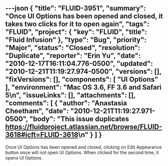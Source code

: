 ---json
{
  "title": "FLUID-3951",
  "summary": "Once UI Options has been opened and closed, it takes two clicks for it to open again",
  "tags": "FLUID",
  "project": {
    "key": "FLUID",
    "title": "Fluid Infusion"
  },
  "type": "Bug",
  "priority": "Major",
  "status": "Closed",
  "resolution": "Duplicate",
  "reporter": "Erin Yu",
  "date": "2010-12-17T16:11:04.776-0500",
  "updated": "2010-12-21T11:19:27.974-0500",
  "versions": [],
  "fixVersions": [],
  "components": [
    "UI Options"
  ],
  "environment": "Mac OS 3.6, FF 3.6 and Safari 5\n",
  "issueLinks": [],
  "attachments": [],
  "comments": [
    {
      "author": "Anastasia Cheetham",
      "date": "2010-12-21T11:19:27.971-0500",
      "body": "This issue duplicates <https://fluidproject.atlassian.net/browse/FLUID-3618#icft=FLUID-3618>\n"
    }
  ]
}
---
Once UI Options has been opened and closed, clicking on Edit Appearance button once will not open UI Options. When clicked for the second time, it opens UI Options.

        